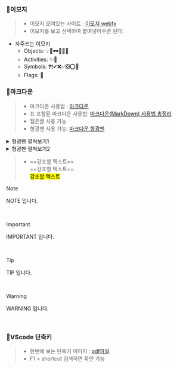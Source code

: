 ### 📌이모지

> - 이모지 모여있는 사이트 : [이모지 webfx](https://www.webfx.com/tools/emoji-cheat-sheet/)
> - 이모지를 보고 선택하여 붙여넣어주면 된다.
- 자주쓰는 이모지
    - Objects: 💡🔎🕶🔔📌📎
    - Activities: ✨🎁
    - Symbols: ❓❗✔❌✅❎⭕🔸
    - Flags: 🚩


### 📌마크다운
> - 마크다운 사용법 : [마크다운](https://gist.github.com/ihoneymon/652be052a0727ad59601)
> - 표 포함된 마크다운 사용법: [마크다운(MarkDown) 사용법 총정리](https://www.heropy.dev/p/B74sNE)
> - 접은글 사용 가능
> - 형광펜 사용 가능: [마크다운 형광펜](https://geniewishescometrue.tistory.com/entry/%EB%A7%88%ED%81%AC%EB%8B%A4%EC%9A%B4-%EA%B4%80%EB%A0%A8-%ED%8C%81-%EA%B8%80-%EC%83%89%EC%83%81-%ED%98%95%EA%B4%91%ED%8E%9C)
 <details>
 <summary>형광펜 펼쳐보기1</summary>

<span style="background-color: #fff5b1">노란형광펜</span><br>
<span style="background-color: #f6f8fa">회색형광펜</span><br>
<span style="background-color: #f1f8ff">파랑형광펜</span><br>
<span style="background-color: #ffdce0">빨강형광펜</span><br>
<span style="background-color: #dcffe4">초록형광펜</span><br>
<span style="background-color: #f5f0ff">보라형광펜</span><br>
<span style="background-color: #f7ddbe">주황형광펜</span><br>


 </details>
 <details>
 <summary>형광펜 펼쳐보기2</summary>

 <span style='background-color:#ffdce0'>빨강형광펜</span>

<span style='background-color:#f7ddbe'>주황형광펜</span>

<span style='background-color:#fff5b1'>노랑형광펜</span>

<span style='background-color:#dcffe4'>초록형광펜</span>

<span style='background-color:#D0E4FC'>파랑형광펜</span>

<span style='background-color:#f5f0ff'>보라형광펜</span>
 </details>

  > - ==강조할 텍스트==   
  > ==강조할 텍스트==    
  > <mark>강조할 텍스트</mark>   

> [!NOTE]
> NOTE 입니다.  

<br>

> [!IMPORTANT]
> IMPORTANT 입니다.

<br>

> [!TIP]
> TIP 입니다.

<br>

> [!WARNING]
> WARNING 입니다.

<br>

### 📌VScode 단축키
> - 한번에 보는 단축키 이미지 : [pdf파일](https://code.visualstudio.com/shortcuts/keyboard-shortcuts-windows.pdf)
> - F1 > shortcut 검색하면 확인 가능